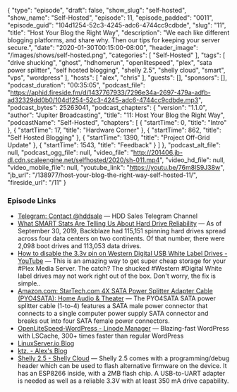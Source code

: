 {
  "type": "episode",
  "draft": false,
  "show_slug": "self-hosted",
  "show_name": "Self-Hosted",
  "episode": 11,
  "episode_padded": "0011",
  "episode_guid": "104d1254-52c3-4245-adc6-4744cc9cdbde",
  "slug": "11",
  "title": "Host Your Blog the Right Way",
  "description": "We each like different blogging platforms, and share why. Then our tips for keeping your server secure.",
  "date": "2020-01-30T00:15:00-08:00",
  "header_image": "/images/shows/self-hosted.png",
  "categories": [
    "Self-Hosted"
  ],
  "tags": [
    "drive shucking",
    "ghost",
    "hdhomerun",
    "openlitespeed",
    "plex",
    "sata power splitter",
    "self hosted blogging",
    "shelly 2.5",
    "shelly cloud",
    "smart",
    "vps",
    "wordpress"
  ],
  "hosts": [
    "alex",
    "chris"
  ],
  "guests": [],
  "sponsors": [],
  "podcast_duration": "00:35:05",
  "podcast_file": "https://aphid.fireside.fm/d/1437767933/7296e34a-2697-479a-adfb-ad32329dd0b0/104d1254-52c3-4245-adc6-4744cc9cdbde.mp3",
  "podcast_bytes": 25263041,
  "podcast_chapters": {
    "version": "1.1.0",
    "author": "Jupiter Broadcasting",
    "title": "11: Host Your Blog the Right Way",
    "podcastName": "Self-Hosted",
    "chapters": [
      {
        "startTime": 0,
        "title": "Intro"
      },
      {
        "startTime": 17,
        "title": "Hardware Corner"
      },
      {
        "startTime": 862,
        "title": "Self Hosted Blogging"
      },
      {
        "startTime": 1390,
        "title": "Project Off-Grid Update"
      },
      {
        "startTime": 1543,
        "title": "Feedback"
      }
    ]
  },
  "podcast_alt_file": null,
  "podcast_ogg_file": null,
  "video_file": "http://201406.jb-dl.cdn.scaleengine.net/selfhosted/2020/sh-011.mp4",
  "video_hd_file": null,
  "video_mobile_file": null,
  "youtube_link": "https://youtu.be/76m8lS9J38w",
  "jb_url": "/138977/host-your-blog-the-right-way-self-hosted-11/",
  "fireside_url": "/11"
}


### Episode Links

  * [Telegram: Contact @hddsale](https://t.me/hddsale "Telegram: Contact @hddsale") — HDD Sales Telegram Channel 
  * [What SMART Stats Are Telling Us About Hard Drive Reliability](https://www.backblaze.com/blog/backblaze-hard-drive-stats-q3-2019/ "What SMART Stats Are Telling Us About Hard Drive Reliability") — As of September 30, 2019, Backblaze had 115,151 spinning hard drives spread across four data centers on two continents. Of that number, there were 2,098 boot drives and 113,053 data drives.
  * [How to disable the 3.3v pin on Western Digital USB White Label Drives - YouTube](https://www.youtube.com/watch?v=1YqMn1pCRd8 "How to disable the 3.3v pin on Western Digital USB White Label Drives - YouTube") — This is an amazing way to get super cheap storage for your #Plex Media Server. The catch? The shucked #Western #Digital White label drives may not work right out of the box. Don't worry, the fix is simple..
  * [Amazon.com: StarTech.com 4X SATA Power Splitter Adapter Cable (PYO4SATA): Home Audio & Theater](https://www.amazon.com/StarTech-com-Power-Splitter-Adapter-PYO4SATA/dp/B0086OGN9E "Amazon.com: StarTech.com 4X SATA Power Splitter Adapter Cable \(PYO4SATA\): Home Audio & Theater") — The PYO4SATA SATA power splitter cable (1-to-4) features a SATA male power connector that connects to a single computer power supply SATA connector and breaks out into four SATA female power connectors. 
  * [OpenLiteSpeed-WordPress - Linode Manager](https://cloud.linode.com/stackscripts/443929 "OpenLiteSpeed-WordPress - Linode Manager") — Blazing-fast WordPress with LSCache, 300+ times faster than regular WordPress
  * [LinuxServer.io Blog](https://blog.linuxserver.io/ "LinuxServer.io Blog")
  * [ktz. - Alex's Blog](https://blog.ktz.me/ "ktz. - Alex's Blog")
  * [Shelly 2.5 - Shelly Cloud](https://shelly.cloud/shelly-25-wifi-smart-relay-roller-shutter-home-automation/ "Shelly 2.5 - Shelly Cloud") — Shelly 2.5 comes with a programming/debug header which can be used to flash alternative firmware on the device. It has an ESP8266 inside, with a 2MB flash chip. A USB-to-UART adapter is needed as well as a reliable 3.3V with at least 350 mA drive capability.


